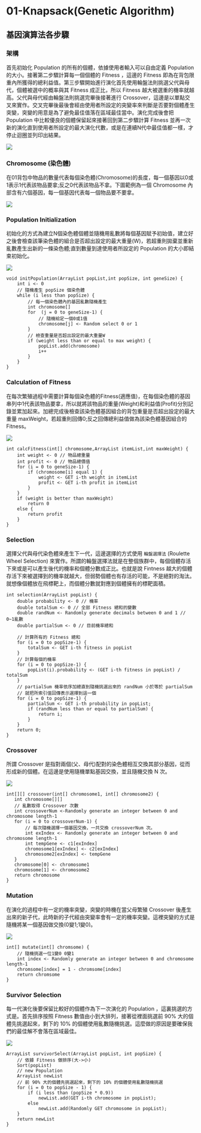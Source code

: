 # 01-Knapsack(Genetic Algorithm)

## 基因演算法各步驟

### 架構
首先初始化 Population 的所有的個體，依據使用者輸入可以自由定義 Population 的大小。接著第二步驟計算每一個個體的 Fitness ，這邊的 Fitness 即為在背包限重內所獲得的總利益值。第三步驟開始進行演化首先使用輪盤法則挑選父代與母代，個體被選中的概率與其 Fitness 成正比，所以 Fitness 越大被選重的機率就越高。父代與母代經由輪盤法則挑選完畢後接著進行 Crossover，這邊是以單點交叉來實作。交叉完畢後最後會經由使用者所設定的突變率來判斷是否要對個體產生突變，突變的用意是為了避免最佳值落在區域最佳當中。演化完成後會把 Population 中比較優良的個體保留起來接著回到第二步驟計算 Fitness 並再一次新的演化直到使用者所設定的最大演化代數，或是在連續N代中最佳值都一樣，才停止迴圈並列印出結果。

![](https://i.imgur.com/MYycv1B.png)


### Chromosome (染色體)
在01背包中物品的數量代表每個染色體(Chromosome)的長度，每一個基因以0或1表示1代表該物品要拿;反之0代表該物品不拿。下圖範例為一個 Chromosome 內部含有六個基因，每一個基因代表每一個物品要不要拿。

![](https://i.imgur.com/fmKs9gm.png)



### Population Initialization
初始化的方式為建立N個染色體個體並隨機用亂數將每個基因賦予初始值，建立好之後會檢查該筆染色體的組合是否超出設定的最大重量(W)，若超重則拋棄並重新亂數產生出新的一條染色體;直到數量到達使用者所設定的 Population 的大小即結束初始化。

![](https://i.imgur.com/bn8BZct.png)


```java=
void initPopulation(ArrayList popList,int popSize, int geneSize) {
    int i <- 0
    // 隨機產生 popSize 個染色體
    while (i less than popSize) {
        // 每一個染色體內的基因亂數隨機產生
        int chromosome[]
        for  (j = 0 to geneSize-1) {
            // 隨機給定一個0或1值
            chromosome[j] <- Random select 0 or 1
        }
        // 檢查重量是否超出設定的最大重量W
        if (weight less than or equal to max weight) {
            popList.add(chromosome)
            i++
        }
    }
}
```



### Calculation of Fitness
在每次繁殖過程中需要計算每個染色體的Fitness(適應值)，在每個染色體的基因串列中1代表該物品要拿，所以就將該物品的重量(Weight)和利益值(Profit)分別記錄並累加起來。加總完成後檢查該染色體基因組合的背包重量是否超出設定的最大重量 maxWeight，若超重則回傳0;反之回傳總利益值做為該染色體基因組合的Fitness。

![](https://i.imgur.com/RHmc7uA.png)


```java=
int calcFitness(int[] chromosome,ArrayList itemList,int maxWeight) {
    int weight <- 0 // 物品總重量
    int profit <- 0 // 物品總價值
    for (i = 0 to geneSize-1) {
        if (chromosome[i] equal 1) {
            weight <- GET i-th weight in itemList
            profit <- GET i-th profit in itemList 
        }
    }
    if (weight is better than maxWeight)
        return 0
    else {
        return profit
    }
}
```


### Selection
選擇父代與母代染色體來產生下一代，這邊選擇的方式使用 `輪盤選擇法` (Roulette Wheel Selection) 來實作。所謂的輪盤選擇法就是在整個族群中，每個個體存活下來或是可以產生後代的機率和個體分數成正比。也就是說 Fintness 越大的個體存活下來被選擇到的機率就越大，但弱勢個體也有存活的可能，不是絕對的淘汰。就想像個體放在飛標靶上，而個體分數就對應到個體擁有的標靶面積。

```java=
int selection(ArrayList popList) {
    double probability <- 0 // 機率
    double totalSum <- 0 // 全部 Fitness 總和的變數
    double randNum <- Randomly generate decimals between 0 and 1 // 0~1亂數
    double partialSum <- 0 // 目前機率總和

    // 計算所有的 Fitness 總和
    for (i = 0 to popSize-1) {
        totalSum <- GET i-th fitness in popList
    }
    // 計算每個的機率
    for (i = 0 to popSize-1) {
        popList(i).probability <- (GET i-th fitness in popList) / totalSum
    }
    // partialSum 機率依序加總直到隨機挑選出來的 randNum 小於等於 partialSum
    // 就把所索引值回傳表示選擇到這一個
    for (i = 0 to popSize-1) {
        partialSum <- GET i-th probability in popList;
        if (randNum less than or equal to partialSum) {
            return i;
        }
    }
    return 0;
}
```



### Crossover
所謂 Crossover 是指對兩個(父、母代)配對的染色體相互交換其部分基因，從而形成新的個體。在這邊是使用隨機單點基因交換，並且隨機交換 N 次。

![](https://i.imgur.com/SYIZvd7.png)


```java=
int[][] crossover(int[] chromosome1, int[] chromosome2) {
   int chromosome[][]
   // 亂數取得 Crossover 次數
   int crossoverNum <-Randomly generate an integer between 0 and chromosome length-1
   for (i = 0 to crossoverNum-1) {
       // 每次隨機選擇一個基因交換，一共交換 crossoverNum 次。
       int exIndex <- Randomly generate an integer between 0 and chromosome length-1
       int tempGene <- c1[exIndex]
       chromosome1[exIndex] <- c2[exIndex]
       chromosome2[exIndex] <- tempGene
   }
   chromosome[0] <- chromosome1
   chromosome[1] <- chromosome2
   return chromosome
}
```


### Mutation
在演化的過程中有一定的機率突變，突變的時機在當父母繁殖 Crossover 後產生出來的新子代，此時新的子代經由突變率會有一定的機率突變。這裡突變的方式是隨機將某一個基因做交換(0變1;1變0)。

![](https://i.imgur.com/FfCKVqa.png)


```java=
int[] mutate(int[] chromsome) {
    // 隨機挑選一位1變0 0變1
    int index <- Randomly generate an integer between 0 and chromosome length-1
    chromsome[index] = 1 - chromsome[index]
    return chromsome
}
```

### Survivor Selection
每一代演化後要保留比較好的個體作為下一次演化的 Population ，這裏挑選的方式是。首先排序按照 Fitness 數值由小到大排列，接著從裡面挑選前 90% 大的個體先挑選起來，剩下的 10% 的個體使用亂數隨機挑選。這麼做的原因是要確保我們的最佳解不會落在區域最佳。

![](https://i.imgur.com/DMQaNcx.png)


```java=
ArrayList survivorSelect(ArrayList popList, int popSize) {
    // 依據 Fitness 做排序(大->小)
    Sort(popList)
    // new Population
    ArrayList newList
    // 前 90% 大的個體先挑選起來，剩下的 10% 的個體使用亂數隨機挑選
    for (i = 0 to popSize - 1) {
        if (i less than (popSize * 0.9))
            newList.add(GET i-th chromosome in popList);
        else
            newList.add(Randomly GET chromosome in popList);
    }
    return newList
}
```
